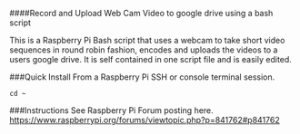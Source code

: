 ####Record and Upload Web Cam Video to google drive using a bash script

This is a Raspberry Pi Bash script that uses a webcam to take short video
sequences in round robin fashion, encodes and uploads the videos to a
users google drive.
It is self contained in one script file and is easily edited.

###Quick Install
From a Raspberry Pi SSH or console terminal session.

    cd ~
    

###Instructions
See Raspberry Pi Forum posting here.
https://www.raspberrypi.org/forums/viewtopic.php?p=841762#p841762